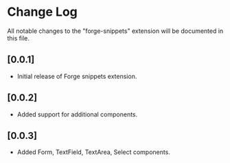 # Change Log

All notable changes to the "forge-snippets" extension will be documented in this file.

## [0.0.1]

- Initial release of Forge snippets extension.

## [0.0.2]

- Added support for additional components.

## [0.0.3]

- Added Form, TextField, TextArea, Select components.
